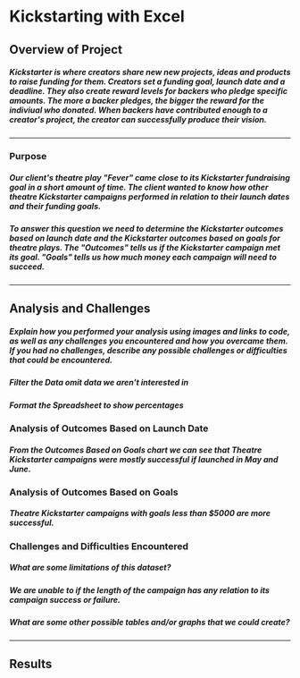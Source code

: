 # Kickstarting with Excel

## Overview of Project
##### Kickstarter is where creators share new new projects, ideas and products to raise funding for them. Creators set a funding goal, launch date and a deadline. They also create reward levels for backers who pledge specific amounts. The more a backer pledges, the bigger the reward for the indiviual who donated. When backers have contributed enough to  a creator's project, the creator can successfully produce their vision. 
---
### Purpose
##### Our client's theatre play "Fever" came close to its Kickstarter fundraising goal in a short amount of time.  The client wanted to know how other theatre Kickstarter campaigns performed in relation to their launch dates and their funding goals. 

##### To answer this question we need to determine the Kickstarter outcomes based on launch date and the Kickstarter outcomes based on goals for theatre plays. The "Outcomes" tells us if the Kickstarter campaign met its goal.  "Goals" tells us how much money each campaign will need to succeed.
---
## Analysis and Challenges
##### Explain how you performed your analysis using images and links to code, as well as any challenges you encountered and how you overcame them. If you had no challenges, describe any possible challenges or difficulties that could be encountered.
##### Filter the Data omit data we aren't interested in
##### Format the Spreadsheet to show percentages

### Analysis of Outcomes Based on Launch Date
##### 	From the Outcomes Based on Goals chart we can see that Theatre Kickstarter campaigns were mostly successful if launched in May and June.  

### Analysis of Outcomes Based on Goals
##### Theatre Kickstarter campaigns with goals less than $5000 are more successful. 

### Challenges and Difficulties Encountered
##### What are some limitations of this dataset?
##### We are unable to if the length of the campaign has any relation to its campaign success or failure. 
	
##### What are some other possible tables and/or graphs that we could create?
---
## Results


